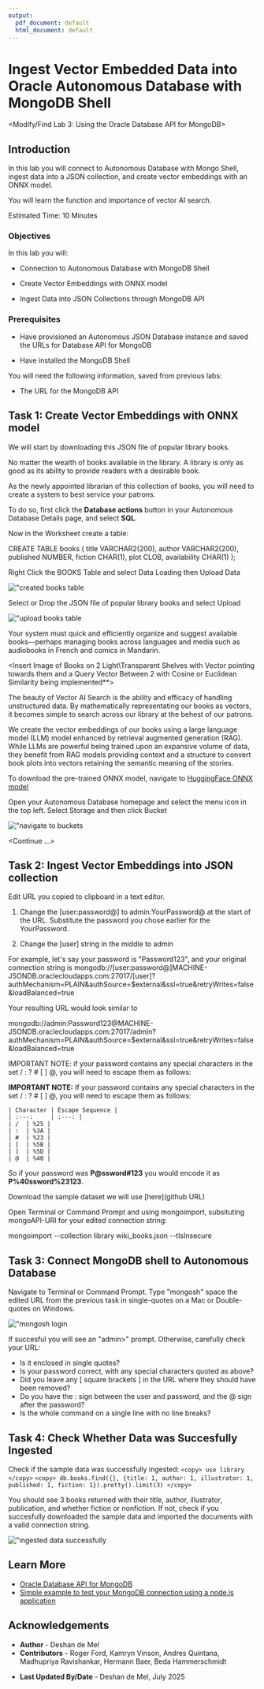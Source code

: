 ```yaml
---
output: 
  pdf_document: default
  html_document: default
---
```


# Ingest Vector Embedded Data into Oracle Autonomous Database with MongoDB Shell
<Modify/Find Lab 3: Using the Oracle Database API for MongoDB>

## Introduction

In this lab you will connect to Autonomous Database with Mongo Shell, ingest data into a JSON collection, and create vector embeddings with an ONNX model.

You will learn the function and importance of vector AI search.

Estimated Time: 10 Minutes

### Objectives

In this lab you will:

* Connection to Autonomous Database with MongoDB Shell

* Create Vector Embeddings with ONNX model

* Ingest Data into JSON Collections through MongoDB API

### Prerequisites

* Have provisioned an Autonomous JSON Database instance and saved the URLs for Database API for MongoDB

* Have installed the MongoDB Shell

You will need the following information, saved from previous labs:

* The URL for the MongoDB API

## Task 1: Create Vector Embeddings with ONNX model

We will start by downloading this JSON file of popular library books.

<Insert Downloadable Link of Wiki Books>

No matter the wealth of books available in the library. A library is only as good as its ability to provide readers with a desirable book.

As the newly appointed librarian of this collection of books, you will need to create a system to best service your patrons.

To do so, first click the **Database actions** button in your Autonomous Database Details page, and select **SQL**.

Now in the Worksheet create a table:

  <copy>
  CREATE TABLE books (
    title         VARCHAR2(200),
    author        VARCHAR2(200),
    published     NUMBER,
    fiction       CHAR(1),
    plot          CLOB,
    availability  CHAR(1)
  );
  </copy>

Right Click the BOOKS Table and select Data Loading then Upload Data

  !["created books table](./images/books-table.png " ")

Select or Drop the JSON file of popular library books and select Upload

  !["upload books table](./images/books-upload.png " ")

Your system must quick and efficiently organize and suggest available books—perhaps managing books across languages and media such as audiobooks in French and comics in Mandarin.

<Insert Image of Books on 2 Light\Transparent Shelves with Vector pointing towards them and a Query Vector Between 2 with Cosine or Euclidean Similarity being implemented**>

The beauty of Vector AI Search is the ability and efficacy of handling unstructured data. By mathematically representating our books as vectors, it becomes simple to search across our library at the behest of our patrons.

We create the vector embeddings of our books using a large language model (LLM) model enhanced by retrieval augmented generation (RAG). While LLMs are powerful being trained upon an expansive volume of data, they benefit from RAG models providing context and a structure to convert book plots into vectors retaining the semantic meaning of the stories.

To download the pre-trained ONNX model, navigate to [HuggingFace ONNX model](https://huggingface.co/sentence-transformers/paraphrase-multilingual-MiniLM-L12-v2/tree/main/onnx)

<Download a sentencetransformer ONNX model>

Open your Autonomous Database homepage and select the menu icon in the top left. Select Storage and then click Bucket  

  !["navigate to buckets](./images/books-upload.png " ")

<Continue ...>

## Task 2: Ingest Vector Embeddings into JSON collection

Edit URL you copied to clipboard in a text editor.

1. Change the [user:password@] to admin:YourPassword@ at the start of the URL. Substitute the password you chose earlier for the YourPassword.

2. Change the [user] string in the middle to admin

For example, let's say your password is "Password123", and your original connection string is mongodb://[user:password@]MACHINE-JSONDB.oraclecloudapps.com:27017/[user]?authMechanism=PLAIN&authSource=$external&ssl=true&retryWrites=false&loadBalanced=true

Your resulting URL would look similar to

<copy>
mongodb://admin:Password123@MACHINE-JSONDB.oraclecloudapps.com:27017/admin?authMechanism=PLAIN&authSource=$external&ssl=true&retryWrites=false&loadBalanced=true
</copy>

IMPORTANT NOTE: if your password contains any special characters in the set / : ? # [ ] @, you will need to escape them as follows:

**IMPORTANT NOTE:** If your password contains any special characters in the set / : ? # [ ] @, you will need to escape them as follows:

	| Character | Escape Sequence |
	| :---:     | :---: |
	| /	 | %25 |
	| :	 | %3A |
	| #	 | %23 |
	| [	 | %5B |
	| ]  | %5D |
	| @	 | %40 |

So if your password was **P@ssword#123** you would encode it as **P%40ssword%23123**.

Download the sample dataset we will use [here](github URL)

Open Terminal or Command Prompt and using mongoimport, subsituting mongoAPI-URI for your edited connection string:

<copy>
mongoimport <mongoAPI-URI> --collection library wiki_books.json --tlsInsecure
</copy>

## Task 3: Connect MongoDB shell to Autonomous Database

Navigate to Terminal or Command Prompt. Type "mongosh" space the edited URL from the previous task in single-quotes on a Mac or Double-quotes on Windows.

  !["mongosh login](./images/mongosh-login.png " ")

If succesful you will see an "admin>" prompt. Otherwise, carefully check your URL:

* Is it enclosed in single quotes?
* Is your password correct, with any special characters quoted as above?
* Did you leave any [ square brackets ] in the URL where they should have been removed?
* Do you have the : sign between the user and password, and the @ sign after the password? 
* Is the whole command on a single line with no line breaks?



## Task 4: Check Whether Data was Succesfully Ingested

Check if the sample data was successfully ingested:
    ```
    <copy>
    use library
    </copy>
    ```
    ```
    <copy>
    db.books.find({}, {title: 1, author: 1, illustrator: 1, published: 1, fiction: 1}).pretty().limit(3)
    </copy>
    ```

You should see 3 books returned with their title, author, illustrator, publication, and whether fiction or nonfiction. If not, check if you succesfully downloaded the sample data and imported the documents with a valid connection string.

  !["ingested data successfully](./images/ingested-data.png " ")

## Learn More

* [Oracle Database API for MongoDB](https://blogs.oracle.com/database/post/mongodb-api)
* [Simple example to test your MongoDB connection using a node.js application](https://docs.oracle.com/en/cloud/paas/autonomous-database/serverless/adbsb/mongo-using-oracle-database-api-mongodb.html#GUID-935C72EB-5ECF-4663-9BCA-860708EFAE2A__SUBSTEPS_BQL_R2Y_BRB)

## Acknowledgements

* **Author** - Deshan de Mel
* **Contributors** -  Roger Ford, Kamryn Vinson, Andres Quintana, Madhupriya Ravishankar, Hermann Baer, Beda Hammerschmidt
- **Last Updated By/Date** - Deshan de Mel, July 2025
